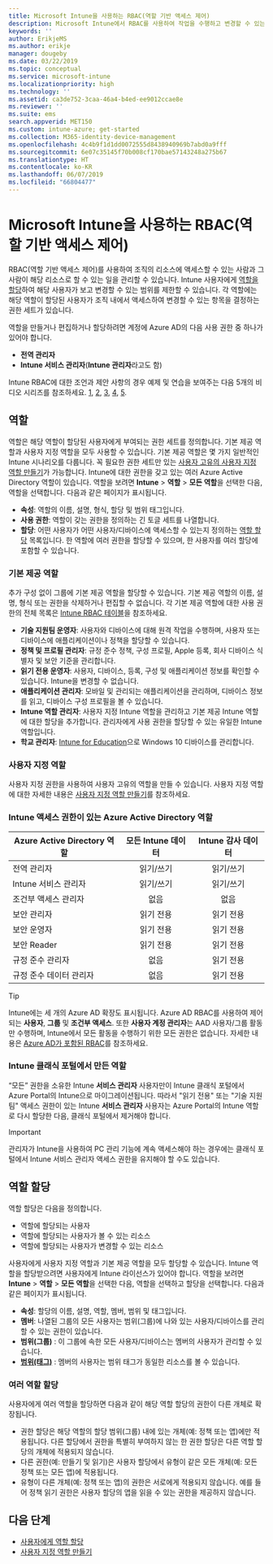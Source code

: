 ```yaml
---
title: Microsoft Intune을 사용하는 RBAC(역할 기반 액세스 제어)
description: Microsoft Intune에서 RBAC를 사용하여 작업을 수행하고 변경할 수 있는 사용자를 제어하는 방법을 알아봅니다.
keywords: ''
author: ErikjeMS
ms.author: erikje
manager: dougeby
ms.date: 03/22/2019
ms.topic: conceptual
ms.service: microsoft-intune
ms.localizationpriority: high
ms.technology: ''
ms.assetid: ca3de752-3caa-46a4-b4ed-ee9012ccae8e
ms.reviewer: ''
ms.suite: ems
search.appverid: MET150
ms.custom: intune-azure; get-started
ms.collection: M365-identity-device-management
ms.openlocfilehash: 4c4b9f1d1dd0072555d8438940969b7abd0a9fff
ms.sourcegitcommit: 6e07c35145f70b008cf170bae57143248a275b67
ms.translationtype: HT
ms.contentlocale: ko-KR
ms.lasthandoff: 06/07/2019
ms.locfileid: "66804477"
---
```

# <a name="role-based-access-control-rbac-with-microsoft-intune"></a>Microsoft Intune을 사용하는 RBAC(역할 기반 액세스 제어)

RBAC(역할 기반 액세스 제어)를 사용하여 조직의 리소스에 액세스할 수 있는 사람과 그 사람이 해당 리소스로 할 수 있는 일을 관리할 수 있습니다.  Intune 사용자에게 [역할을 할당](assign-role.md)하여 해당 사용자가 보고 변경할 수 있는 범위를 제한할 수 있습니다. 각 역할에는 해당 역할이 할당된 사용자가 조직 내에서 액세스하여 변경할 수 있는 항목을 결정하는 권한 세트가 있습니다.

역할을 만들거나 편집하거나 할당하려면 계정에 Azure AD의 다음 사용 권한 중 하나가 있어야 합니다.
- **전역 관리자**
- **Intune 서비스 관리자**(**Intune 관리자**라고도 함)

Intune RBAC에 대한 조언과 제안 사항의 경우 예제 및 연습을 보여주는 다음 5개의 비디오 시리즈를 참조하세요. [1](https://www.youtube.com/watch?v=5deXLMLcnKY), [2](https://www.youtube.com/watch?v=38dnMBLuxbQ), [3](https://www.youtube.com/watch?v=6vqg9cAkMbY), [4](https://www.youtube.com/watch?v=5yOLajFFMHE), [5](https://www.youtube.com/watch?v=P5DDvsSF4Wk).

## <a name="roles"></a>역할
역할은 해당 역할이 할당된 사용자에게 부여되는 권한 세트를 정의합니다.
기본 제공 역할과 사용자 지정 역할을 모두 사용할 수 있습니다. 기본 제공 역할은 몇 가지 일반적인 Intune 시나리오를 다룹니다. 꼭 필요한 권한 세트만 있는 [사용자 고유의 사용자 지정 역할 만들기](create-custom-role.md)가 가능합니다. Intune에 대한 권한을 갖고 있는 여러 Azure Active Directory 역할이 있습니다.
역할을 보려면 **Intune** > **역할** > **모든 역할**을 선택한 다음, 역할을 선택합니다. 다음과 같은 페이지가 표시됩니다.

-   **속성**: 역할의 이름, 설명, 형식, 할당 및 범위 태그입니다. 
-   **사용 권한**: 역할이 갖는 권한을 정의하는 긴 토글 세트를 나열합니다.
-   **할당**: 어떤 사용자가 어떤 사용자/디바이스에 액세스할 수 있는지 정의하는 [역할 할당]( assign-role.md) 목록입니다. 한 역할에 여러 권한을 할당할 수 있으며, 한 사용자를 여러 할당에 포함할 수 있습니다.

### <a name="built-in-roles"></a>기본 제공 역할
추가 구성 없이 그룹에 기본 제공 역할을 할당할 수 있습니다. 기본 제공 역할의 이름, 설명, 형식 또는 권한을 삭제하거나 편집할 수 없습니다. 각 기본 제공 역할에 대한 사용 권한의 전체 목록은 [Intune RBAC 테이블](https://gallery.technet.microsoft.com/Intune-RBAC-table-2e3c9a1a)을 참조하세요.

- **기술 지원팀 운영자**: 사용자와 디바이스에 대해 원격 작업을 수행하며, 사용자 또는 디바이스에 애플리케이션이나 정책을 할당할 수 있습니다.
- **정책 및 프로필 관리자**: 규정 준수 정책, 구성 프로필, Apple 등록, 회사 디바이스 식별자 및 보안 기준을 관리합니다.
- **읽기 전용 운영자**: 사용자, 디바이스, 등록, 구성 및 애플리케이션 정보를 확인할 수 있습니다. Intune을 변경할 수 없습니다.
- **애플리케이션 관리자**: 모바일 및 관리되는 애플리케이션을 관리하며, 디바이스 정보를 읽고, 디바이스 구성 프로필을 볼 수 있습니다.
- **Intune 역할 관리자**: 사용자 지정 Intune 역할을 관리하고 기본 제공 Intune 역할에 대한 할당을 추가합니다. 관리자에게 사용 권한을 할당할 수 있는 유일한 Intune 역할입니다.
- **학교 관리자**: [Intune for Education](introduction-intune-education.md)으로 Windows 10 디바이스를 관리합니다.

### <a name="custom-roles"></a>사용자 지정 역할
사용자 지정 권한을 사용하여 사용자 고유의 역할을 만들 수 있습니다. 사용자 지정 역할에 대한 자세한 내용은 [사용자 지정 역할 만들기](create-custom-role.md)를 참조하세요.

### <a name="azure-active-directory-roles-with-intune-access"></a>Intune 액세스 권한이 있는 Azure Active Directory 역할
| Azure Active Directory 역할 | 모든 Intune 데이터 | Intune 감사 데이터 |
| --- | :---: | :---: |
| 전역 관리자 | 읽기/쓰기 | 읽기/쓰기 |
| Intune 서비스 관리자 | 읽기/쓰기 | 읽기/쓰기 |
| 조건부 액세스 관리자 | 없음 | 없음 |
| 보안 관리자 | 읽기 전용 | 읽기 전용 |
| 보안 운영자 | 읽기 전용 | 읽기 전용 |
| 보안 Reader | 읽기 전용 | 읽기 전용 |
| 규정 준수 관리자 | 없음 | 읽기 전용 |
| 규정 준수 데이터 관리자 | 없음 | 읽기 전용 |

> [!TIP]
> Intune에는 세 개의 Azure AD 확장도 표시됩니다. Azure AD RBAC를 사용하여 제어되는 **사용자**, **그룹** 및 **조건부 액세스**. 또한 **사용자 계정 관리자**는 AAD 사용자/그룹 활동만 수행하며, Intune에서 모든 활동을 수행하기 위한 모든 권한은 없습니다. 자세한 내용은 [Azure AD가 포함된 RBAC](https://docs.microsoft.com/azure/active-directory/active-directory-assign-admin-roles)를 참조하세요.
### <a name="roles-created-in-the-intune-classic-portal"></a>Intune 클래식 포털에서 만든 역할
“모든” 권한을 소유한 Intune **서비스 관리자** 사용자만이 Intune 클래식 포털에서 Azure Portal의 Intune으로 마이그레이션됩니다. 따라서 "읽기 전용" 또는 "기술 지원팀" 액세스 권한이 있는 Intune **서비스 관리자** 사용자는 Azure Portal의 Intune 역할로 다시 할당한 다음, 클래식 포털에서 제거해야 합니다.
> [!IMPORTANT]
> 관리자가 Intune을 사용하여 PC 관리 기능에 계속 액세스해야 하는 경우에는 클래식 포털에서 Intune 서비스 관리자 액세스 권한을 유지해야 할 수도 있습니다.

## <a name="role-assignments"></a>역할 할당
역할 할당은 다음을 정의합니다.

- 역할에 할당되는 사용자
- 역할에 할당되는 사용자가 볼 수 있는 리소스
- 역할에 할당되는 사용자가 변경할 수 있는 리소스

사용자에게 사용자 지정 역할과 기본 제공 역할을 모두 할당할 수 있습니다. Intune 역할을 할당받으려면 사용자에게 Intune 라이선스가 있어야 합니다.
역할을 보려면 **Intune** > **역할** > **모든 역할**을 선택한 다음, 역할을 선택하고 할당을 선택합니다. 다음과 같은 페이지가 표시됩니다.

-   **속성**: 할당의 이름, 설명, 역할, 멤버, 범위 및 태그입니다.
-   **멤버**: 나열된 그룹의 모든 사용자는 범위(그룹)에 나와 있는 사용자/디바이스를 관리할 수 있는 권한이 있습니다.
-   **범위(그룹)** : 이 그룹에 속한 모든 사용자/디바이스는 멤버의 사용자가 관리할 수 있습니다.
-   **[범위(태그)](scope-tags.md)** : 멤버의 사용자는 범위 태그가 동일한 리소스를 볼 수 있습니다.

### <a name="multiple-role-assignments"></a>여러 역할 할당
사용자에게 여러 역할을 할당하면 다음과 같이 해당 역할 할당의 권한이 다른 개체로 확장됩니다.

- 권한 할당은 해당 역할의 할당 범위(그룹) 내에 있는 개체(예: 정책 또는 앱)에만 적용됩니다. 다른 할당에서 권한을 특별히 부여하지 않는 한 권한 할당은 다른 역할 할당의 개체에 적용되지 않습니다.
- 다른 권한(예: 만들기 및 읽기)은 사용자 할당에서 유형이 같은 모든 개체(예: 모든 정책 또는 모든 앱)에 적용됩니다.
- 유형이 다른 개체(예: 정책 또는 앱)의 권한은 서로에게 적용되지 않습니다. 예를 들어 정책 읽기 권한은 사용자 할당의 앱을 읽을 수 있는 권한을 제공하지 않습니다.

## <a name="next-steps"></a>다음 단계
- [사용자에게 역할 할당](assign-role.md)
- [사용자 지정 역할 만들기](create-custom-role.md)
